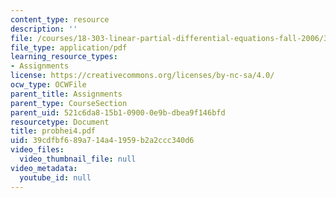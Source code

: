 ```yaml
---
content_type: resource
description: ''
file: /courses/18-303-linear-partial-differential-equations-fall-2006/39cdfbf689a714a41959b2a2ccc340d6_probhei4.pdf
file_type: application/pdf
learning_resource_types:
- Assignments
license: https://creativecommons.org/licenses/by-nc-sa/4.0/
ocw_type: OCWFile
parent_title: Assignments
parent_type: CourseSection
parent_uid: 521c6da8-15b1-0900-0e9b-dbea9f146bfd
resourcetype: Document
title: probhei4.pdf
uid: 39cdfbf6-89a7-14a4-1959-b2a2ccc340d6
video_files:
  video_thumbnail_file: null
video_metadata:
  youtube_id: null
---
```

